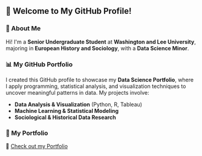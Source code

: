 ## 👋 Welcome to My GitHub Profile!  

### 📌 About Me  
Hi! I'm a **Senior Undergraduate Student** at **Washington and Lee University**, majoring in **European History and Sociology**, with a **Data Science Minor**. 

### 📊 My GitHub Portfolio  
I created this GitHub profile to showcase my **Data Science Portfolio**, where I apply programming, statistical analysis, and visualization techniques to uncover meaningful patterns in data. My projects involve:  
- **Data Analysis & Visualization** (Python, R, Tableau)  
- **Machine Learning & Statistical Modeling**  
- **Sociological & Historical Data Research**   

### 📂 My Portfolio  
🔗 [Check out my Portfolio](Portfolio.md)  
